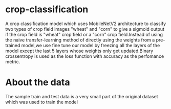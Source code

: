 # crop-classification
A crop classification model which uses  MobileNetV2 architecture to classify two types of crop field images "wheat" and "corn" to give a sigmoid output if the crop field is "wheat" crop field or a "corn" crop field.Instead of using the naive transfer-learning method of directly using the weights from a pre-trained model,we use fine tune our model by freezing all the layers of the model except the last 5 layers whose weights only get updated.Binary crossentropy is used as the loss function with accuracy as the perfomance metric.

# About the data
The sample train and test data is a very small part of the original dataset which was used to train the model
